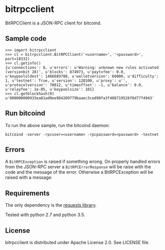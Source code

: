 # bitrpcclient
BitRPCClient is a JSON-RPC client for bitcoind.

## Sample code
```
>>> import bitrpcclient
>>> cl = bitrpcclient.BitRPCClient('<username>', '<password>', port=18332)
>>> cl.getinfo()
{u'connections': 8, u'errors': u'Warning: unknown new rules activated (versionbit 28)', u'blocks': 874973, u'paytxfee': 0.0, u'keypoololdest': 1466689788, u'walletversion': 60000, u'difficulty': 1, u'testnet': True, u'version': 120100, u'proxy': u'', u'protocolversion': 70012, u'timeoffset': -1, u'balance': 0.0, u'relayfee': 1e-05, u'keypoolsize': 101}
>>> cl.getblockhash(0)
u'000000000933ea01ad0ee984209779baaec3ced90fa3f408719526f8d77f4943'
```

## Run bitcoind
To run the above sample, run the bitcoind daemon:
```
bitcoind -server -rpcuser=<username> -rpcpassword=<password> -testnet
```
## Errors
A `BitRPCException` is raised if something wrong. On properly handled errors from the JSON-RPC server a `BitRPCErrorResponse` will be raise with the code and the message of the error. Otherwise a BitRPCException will be raised with a message.

## Requirements
The only dependency is the [requests library](docs.python-requests.org).

Tested with python 2.7 and python 3.5.



## License
bitrpcclient is distributed under Apache License 2.0. See LICENSE file.

